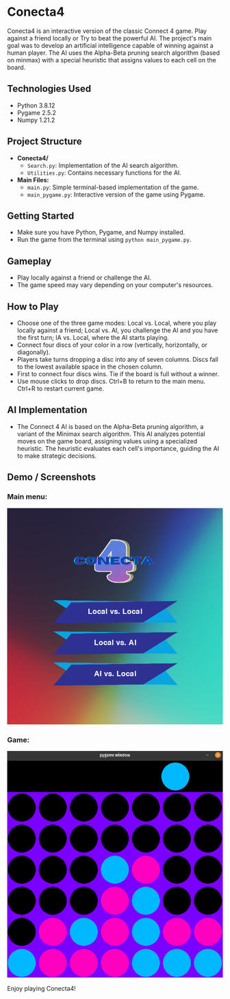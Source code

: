 # Conecta4

Conecta4 is an interactive version of the classic Connect 4 game. Play against a friend locally or Try to beat the powerful AI. 
The project's main goal was to develop an artificial intelligence capable of winning against a human player. The AI uses the Alpha-Beta pruning search algorithm (based on minmax) with a special heuristic that assigns values to each cell on the board.

## Technologies Used

- Python 3.8.12
- Pygame 2.5.2
- Numpy 1.21.2

## Project Structure

- **Conecta4/**
  - `Search.py`: Implementation of the AI search algorithm.
  - `Utilities.py`: Contains necessary functions for the AI.
- **Main Files:**
  - `main.py`: Simple terminal-based implementation of the game.
  - `main_pygame.py`: Interactive version of the game using Pygame.

## Getting Started

- Make sure you have Python, Pygame, and Numpy installed.
- Run the game from the terminal using `python main_pygame.py`.

## Gameplay

- Play locally against a friend or challenge the AI.
- The game speed may vary depending on your computer's resources.

## How to Play

- Choose one of the three game modes: Local vs. Local, where you play locally against a friend; Local vs. AI, you challenge the AI and you have the first turn; IA vs. Local, where the AI starts playing.
- Connect four discs of your color in a row (vertically, horizontally, or diagonally).
- Players take turns dropping a disc into any of seven columns. Discs fall to the lowest available space in the chosen column.
- First to connect four discs wins. Tie if the board is full without a winner.
- Use mouse clicks to drop discs. Ctrl+B to return to the main menu. Ctrl+R to restart current game.

## AI Implementation

- The Connect 4 AI is based on the Alpha-Beta pruning algorithm, a variant of the Minimax search algorithm. This AI analyzes potential moves on the game board, assigning values using a specialized heuristic. The heuristic evaluates each cell's importance, guiding the AI to make strategic decisions.

## Demo / Screenshots

### Main menu:
  ![Menu SS](./templates/menu_SS.png)
### Game:
  ![Game SS](./templates/Game_SS.png)


Enjoy playing Conecta4!
